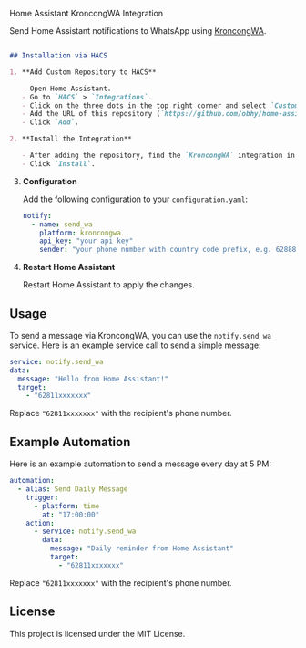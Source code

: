 Home Assistant KroncongWA Integration

Send Home Assistant notifications to WhatsApp using [KroncongWA](https://notify.obhy.net).

```markdown

## Installation via HACS

1. **Add Custom Repository to HACS**

   - Open Home Assistant.
   - Go to `HACS` > `Integrations`.
   - Click on the three dots in the top right corner and select `Custom repositories`.
   - Add the URL of this repository (`https://github.com/obhy/home-assistant-kroncongwa`) and select `Integration` as the category.
   - Click `Add`.

2. **Install the Integration**

   - After adding the repository, find the `KroncongWA` integration in HACS.
   - Click `Install`.
   ```
3. **Configuration**

   Add the following configuration to your `configuration.yaml`:

   ```yaml
   notify:
     - name: send_wa
       platform: kroncongwa
       api_key: "your api key"
       sender: "your phone number with country code prefix, e.g. 62888xxxx"


4. **Restart Home Assistant**

   Restart Home Assistant to apply the changes.

## Usage

To send a message via KroncongWA, you can use the `notify.send_wa` service. Here is an example service call to send a simple message:

```yaml
service: notify.send_wa
data:
  message: "Hello from Home Assistant!"
  target:
    - "62811xxxxxxx"
```

Replace `"62811xxxxxxx"` with the recipient's phone number.

## Example Automation

Here is an example automation to send a message every day at 5 PM:

```yaml
automation:
  - alias: Send Daily Message
    trigger:
      - platform: time
        at: "17:00:00"
    action:
      - service: notify.send_wa
        data:
          message: "Daily reminder from Home Assistant"
          target:
            - "62811xxxxxxx"
```

Replace `"62811xxxxxxx"` with the recipient's phone number.

## License

This project is licensed under the MIT License.
